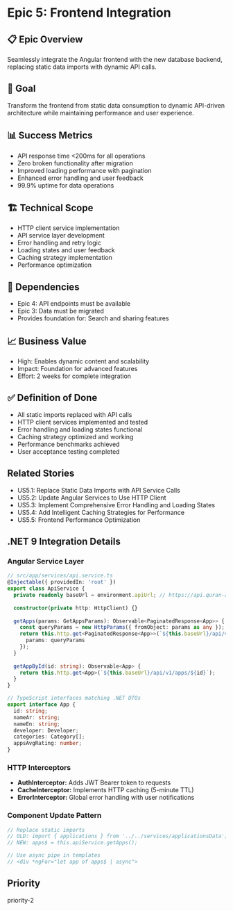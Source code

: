 # Epic 5: Frontend Integration

## 📋 Epic Overview
Seamlessly integrate the Angular frontend with the new database backend, replacing static data imports with dynamic API calls.

## 🎯 Goal
Transform the frontend from static data consumption to dynamic API-driven architecture while maintaining performance and user experience.

## 📊 Success Metrics
- API response time <200ms for all operations
- Zero broken functionality after migration
- Improved loading performance with pagination
- Enhanced error handling and user feedback
- 99.9% uptime for data operations

## 🏗️ Technical Scope
- HTTP client service implementation
- API service layer development
- Error handling and retry logic
- Loading states and user feedback
- Caching strategy implementation
- Performance optimization

## 🔗 Dependencies
- Epic 4: API endpoints must be available
- Epic 3: Data must be migrated
- Provides foundation for: Search and sharing features

## 📈 Business Value
- High: Enables dynamic content and scalability
- Impact: Foundation for advanced features
- Effort: 2 weeks for complete integration

## ✅ Definition of Done
- All static imports replaced with API calls
- HTTP client services implemented and tested
- Error handling and loading states functional
- Caching strategy optimized and working
- Performance benchmarks achieved
- User acceptance testing completed

## Related Stories
- US5.1: Replace Static Data Imports with API Service Calls
- US5.2: Update Angular Services to Use HTTP Client
- US5.3: Implement Comprehensive Error Handling and Loading States
- US5.4: Add Intelligent Caching Strategies for Performance
- US5.5: Frontend Performance Optimization

## .NET 9 Integration Details
### Angular Service Layer
```typescript
// src/app/services/api.service.ts
@Injectable({ providedIn: 'root' })
export class ApiService {
  private readonly baseUrl = environment.apiUrl; // https://api.quran-apps.itqan.dev
  
  constructor(private http: HttpClient) {}
  
  getApps(params: GetAppsParams): Observable<PaginatedResponse<App>> {
    const queryParams = new HttpParams({ fromObject: params as any });
    return this.http.get<PaginatedResponse<App>>(`${this.baseUrl}/api/v1/apps`, {
      params: queryParams
    });
  }
  
  getAppById(id: string): Observable<App> {
    return this.http.get<App>(`${this.baseUrl}/api/v1/apps/${id}`);
  }
}

// TypeScript interfaces matching .NET DTOs
export interface App {
  id: string;
  nameAr: string;
  nameEn: string;
  developer: Developer;
  categories: Category[];
  appsAvgRating: number;
}
```

### HTTP Interceptors
- **AuthInterceptor:** Adds JWT Bearer token to requests
- **CacheInterceptor:** Implements HTTP caching (5-minute TTL)
- **ErrorInterceptor:** Global error handling with user notifications

### Component Update Pattern
```typescript
// Replace static imports
// OLD: import { applications } from '../../services/applicationsData';
// NEW: apps$ = this.apiService.getApps();

// Use async pipe in templates
// <div *ngFor="let app of apps$ | async">
```

## Priority
priority-2